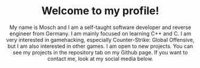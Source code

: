 <p align="center">
  <h1 align="center">Welcome to my profile!</h1>
<p/>

<p align="center">My name is Mosch and I am a self-taught software developer and reverse engineer from Germany. I am mainly focused on learning C++ and C. I am very interested in gamehacking, especially Counter-Strike: Global Offensive, but I am also interested in other games. I am open to new projects. You can see my projects in the repository tab on my Github page. If you want to contact me, look at my social media below.</p>
  
